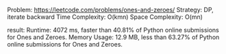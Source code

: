 Problem: https://leetcode.com/problems/ones-and-zeroes/
Strategy: DP, iterate backward
Time Complexity: O(kmn)
Space Complexity: O(mn)

result:
Runtime: 4072 ms, faster than 40.81% of Python online submissions for Ones and Zeroes.
Memory Usage: 12.9 MB, less than 63.27% of Python online submissions for Ones and Zeroes.
